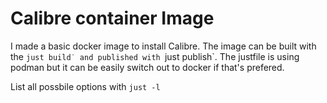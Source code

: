 # Calibre container Image

I made a basic docker image to install Calibre. The image can be built with the
`just build˙ and published with `just publish`. The justfile is using podman
but it can be easily switch out to docker if that's prefered.

List all possbile options with `just -l` 
